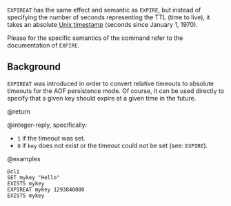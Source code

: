 `EXPIREAT` has the same effect and semantic as `EXPIRE`, but
instead of specifying the number of seconds representing the TTL (time to live), it takes an absolute [Unix timestamp][2] (seconds since January 1, 1970).

Please for the specific semantics of the command refer to the documentation of
`EXPIRE`.

[2]: http://en.wikipedia.org/wiki/Unix_time

## Background

`EXPIREAT` was introduced in order to convert relative timeouts to absolute
timeouts for the AOF persistence mode. Of course, it can be used directly to
specify that a given key should expire at a given time in the future.

@return

@integer-reply, specifically:

* `1` if the timeout was set.
* `0` if `key` does not exist or the timeout could not be set (see: `EXPIRE`).

@examples

    @cli
    SET mykey "Hello"
    EXISTS mykey
    EXPIREAT mykey 1293840000
    EXISTS mykey

